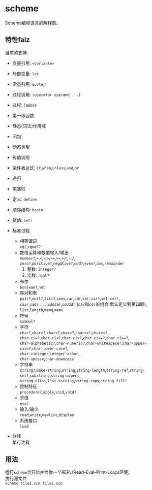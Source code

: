 ﻿# scheme

Scheme编程语言的解释器。  


## 特性faiz
目前的支持:
* 变量引用: `<variable>`
* 局部变量: `let`
* 常量引用: `quote`,`'`  
* 过程调用: `(operator operand ...)`
* 过程: `lambda`  
* 第一级函数  
* 静态(词法)作用域
* 闭包
* 动态类型
* 传值调用
* 条件表达式: `if`,`when`,`unless`,`and`,`or`
* 递归
* 尾递归
* 定义: `define`
* 顺序结构: `begin`
* 赋值: `set!`

* 标准过程
    + 相等谓词  
        `eq?`,`equal?`
    + 数值运算和数值输入/输出  
        `number?`,`=`,`<`,`<`,`>`,`<=`,`>=`,`+`,`*`,`-`,`/`,  
        `zero?`,`positive?`,`negative?`,`odd?`,`even?`,`abs`,`remainder`  
       1. 整数: `integer?`
       2. 实数: `real?`
    + 布尔  
        `boolean?`,`not`
    + 序对和表  
        `pair?`,`null?`,`list?`,`cons`,`car`,`cdr`,`set-car!`,`set-cdr!`,  
        `caar`,`cadr` `...` `cdddar`,`cddddr` (`car`和`cdr`的组合,默认定义到第四层),  
        `list`,`length`,`memq`,`memv`
    + 符号  
        `symbol?`
    + 字符  
        `char?`,`char=?`,`char<?`,`char>?`,`char<=?`,`char>=?`,  
        `char-ci=?`,`char-ci<?`,`char-ci>?`,`char-ci<=?`,`char-ci>=?`,  
        `char-alphabetic?`,`char-numeric?`,`char-whitespace?`,`char-upper-case?`,`char-lower-case?`,  
        `char->integer`,`integer->char`,  
        `char-upcase`,`char-downcase`
    + 字符串  
        `string?`,`make-string`,`string`,`string-length`,`string-ref`,`string-set!`,`substring`,`string-append`,  
        `string->list`,`list->string`,`string-copy`,`string-fill!`
    + 控制特征  
        `procedure?`,`apply`,`void`,`void?`
    + 求值  
        `eval`
    + 输入/输出  
        `read`,`write`,`newline`,`display`
    + 系统接口  
        `load`
* 注释  
  单行注释


## 用法
运行`scheme`会开始并给你一个REPL(Read-Eval-Print-Loop)环境。  
执行源文件:  
`scheme file1.scm file2.scm`